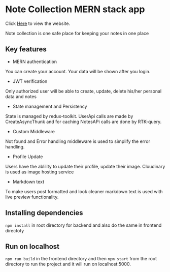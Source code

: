 # Note Collection MERN stack app

Click [Here](https://note-collection-mern.herokuapp.com/) to view the website.

Note collection is one safe place for keeping your notes in one place

## Key features

- MERN authentication

You can create your account. Your data will be shown after you login.

- JWT verification

Only authorized user will be able to create, update, delete his/her personal data and notes

- State management and Persistency

State is managed by redux-toolkit. UserApi calls are made by CreateAsyncThunk and for caching NotesAPi calls are done by RTK-query.

- Custom Middleware

Not found and Error handling middleware is used to simplify the error handling.

- Profile Update

Users have the ablility to update their profile, update their image. Cloudinary is used as image hosting service

- Markdown text

To make users post formatted and look cleaner markdown text is used with live preview functionality.

## Installing dependencies

`npm install` in root directory for backend and also do the same in frontend directoty

## Run on localhost

`npm run build` in the frontend directory and then `npm start` from the root directory to run the project and it will run on localhost:5000.
